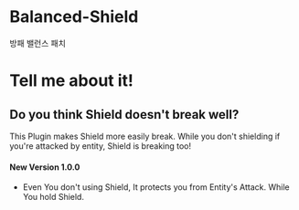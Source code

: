 # Balanced-Shield
방패 밸런스 패치

# Tell me about it!
## Do you think Shield doesn't break well?
This Plugin makes Shield more easily break. While you don't shielding if you're attacked by entity, Shield is breaking too!


#### New Version 1.0.0
- Even You don't using Shield, It protects you from Entity's Attack. While You hold Shield.
